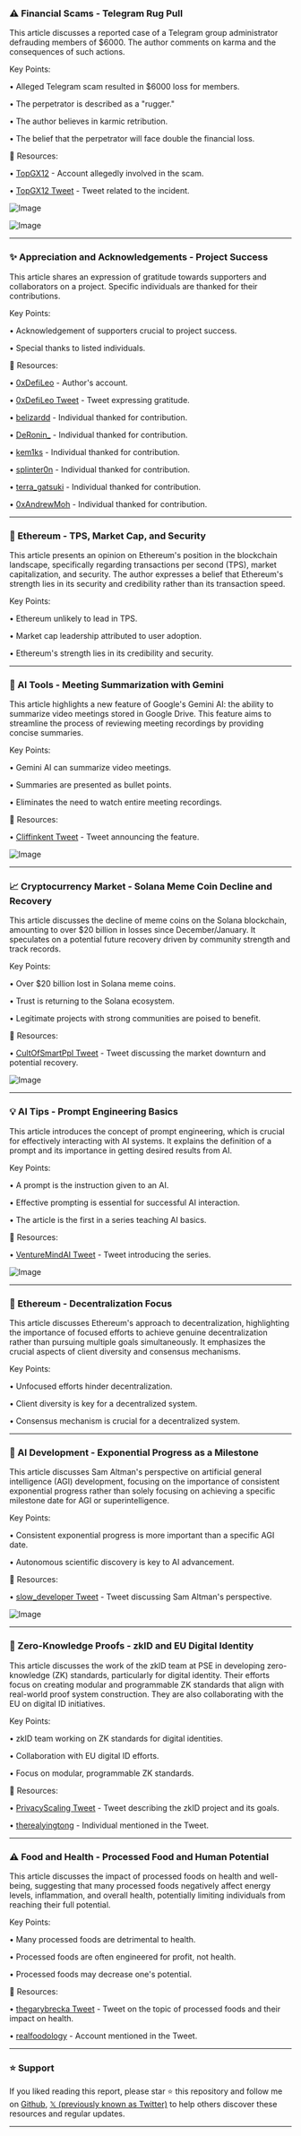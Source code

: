### ⚠️  Financial Scams - Telegram Rug Pull

This article discusses a reported case of a Telegram group administrator defrauding members of $6000.  The author comments on karma and the consequences of such actions.

Key Points:

• Alleged Telegram scam resulted in $6000 loss for members.


•  The perpetrator is described as a "rugger."


• The author believes in karmic retribution.


• The belief that the perpetrator will face double the financial loss.



🔗 Resources:

• [TopGX12](https://x.com/TopGX12) - Account allegedly involved in the scam.

• [TopGX12 Tweet](https://x.com/TopGX12/status/1929914201662767540) - Tweet related to the incident.

![Image](https://pbs.twimg.com/media/Gshus_8WkAEH7WZ?format=jpg&name=small)

![Image](https://pbs.twimg.com/media/GshutI9WEAAgaDu?format=jpg&name=small)


---

### ✨  Appreciation and Acknowledgements - Project Success

This article shares an expression of gratitude towards supporters and collaborators on a project. Specific individuals are thanked for their contributions.

Key Points:

• Acknowledgement of supporters crucial to project success.


•  Special thanks to listed individuals.



🔗 Resources:

• [0xDefiLeo](https://x.com/0xDefiLeo) - Author's account.

• [0xDefiLeo Tweet](https://x.com/0xDefiLeo/status/1929913744395776484) - Tweet expressing gratitude.

• [belizardd](https://x.com/belizardd) -  Individual thanked for contribution.

• [DeRonin_](https://x.com/DeRonin_) - Individual thanked for contribution.

• [kem1ks](https://x.com/kem1ks) - Individual thanked for contribution.

• [splinter0n](https://x.com/splinter0n) - Individual thanked for contribution.

• [terra_gatsuki](https://x.com/terra_gatsuki) - Individual thanked for contribution.

• [0xAndrewMoh](https://x.com/0xAndrewMoh) - Individual thanked for contribution.


---

### 🤖 Ethereum - TPS, Market Cap, and Security

This article presents an opinion on Ethereum's position in the blockchain landscape, specifically regarding transactions per second (TPS), market capitalization, and security. The author expresses a belief that Ethereum's strength lies in its security and credibility rather than its transaction speed.

Key Points:

• Ethereum unlikely to lead in TPS.


•  Market cap leadership attributed to user adoption.


• Ethereum's strength lies in its credibility and security.



---

### 🚀 AI Tools - Meeting Summarization with Gemini

This article highlights a new feature of Google's Gemini AI: the ability to summarize video meetings stored in Google Drive. This feature aims to streamline the process of reviewing meeting recordings by providing concise summaries.

Key Points:

• Gemini AI can summarize video meetings.


•  Summaries are presented as bullet points.


•  Eliminates the need to watch entire meeting recordings.



🔗 Resources:

• [Cliffinkent Tweet](https://x.com/Cliffinkent/status/1929905131006419384) - Tweet announcing the feature.

![Image](https://pbs.twimg.com/amplify_video_thumb/1929905043353788416/img/20ts2Q4rX0rF6tlE.jpg)


---

### 📈 Cryptocurrency Market - Solana Meme Coin Decline and Recovery

This article discusses the decline of meme coins on the Solana blockchain,  amounting to over $20 billion in losses since December/January.  It speculates on a potential future recovery driven by community strength and track records.

Key Points:

• Over $20 billion lost in Solana meme coins.


•  Trust is returning to the Solana ecosystem.


•  Legitimate projects with strong communities are poised to benefit.



🔗 Resources:

• [CultOfSmartPpl Tweet](https://x.com/CultOfSmartPpl/status/1929878580747452598) - Tweet discussing the market downturn and potential recovery.

![Image](https://pbs.twimg.com/media/GshOT2IWoAAfeBq?format=jpg&name=900x900)

---

### 💡 AI Tips - Prompt Engineering Basics

This article introduces the concept of prompt engineering, which is crucial for effectively interacting with AI systems. It explains the definition of a prompt and its importance in getting desired results from AI.

Key Points:

•  A prompt is the instruction given to an AI.


•  Effective prompting is essential for successful AI interaction.


•  The article is the first in a series teaching AI basics.



🔗 Resources:

• [VentureMindAI Tweet](https://x.com/VentureMindAI/status/1929904948961030234) - Tweet introducing the series.

![Image](https://pbs.twimg.com/media/GshmUJzWAAAF-8n?format=jpg&name=small)

---

### 🤖 Ethereum - Decentralization Focus

This article discusses Ethereum's approach to decentralization, highlighting the importance of focused efforts to achieve genuine decentralization rather than pursuing multiple goals simultaneously.  It emphasizes the crucial aspects of client diversity and consensus mechanisms.

Key Points:

•  Unfocused efforts hinder decentralization.


•  Client diversity is key for a decentralized system.


•  Consensus mechanism is crucial for a decentralized system.



---

### 🚀 AI Development - Exponential Progress as a Milestone

This article discusses Sam Altman's perspective on artificial general intelligence (AGI) development, focusing on the importance of consistent exponential progress rather than solely focusing on achieving a specific milestone date for AGI or superintelligence.

Key Points:

•  Consistent exponential progress is more important than a specific AGI date.


•  Autonomous scientific discovery is key to AI advancement.



🔗 Resources:

• [slow_developer Tweet](https://x.com/slow_developer/status/1929861870522970292) - Tweet discussing Sam Altman's perspective.

![Image](https://pbs.twimg.com/amplify_video_thumb/1929859883102302208/img/y4TRNd6eU5IoB71M.jpg)


---

### 🤖 Zero-Knowledge Proofs - zkID and EU Digital Identity

This article discusses the work of the zkID team at PSE in developing zero-knowledge (ZK) standards, particularly for digital identity.  Their efforts focus on creating modular and programmable ZK standards that align with real-world proof system construction.  They are also collaborating with the EU on digital ID initiatives.

Key Points:

• zkID team working on ZK standards for digital identities.


• Collaboration with EU digital ID efforts.


• Focus on modular, programmable ZK standards.



🔗 Resources:

• [PrivacyScaling Tweet](https://x.com/PrivacyScaling/status/1929895595788890611) - Tweet describing the zkID project and its goals.

• [therealyingtong](https://x.com/therealyingtong) - Individual mentioned in the Tweet.

---

### ⚠️ Food and Health - Processed Food and Human Potential

This article discusses the impact of processed foods on health and well-being, suggesting that many processed foods negatively affect energy levels, inflammation, and overall health, potentially limiting individuals from reaching their full potential.

Key Points:

• Many processed foods are detrimental to health.


•  Processed foods are often engineered for profit, not health.


•  Processed foods may decrease one's potential.


🔗 Resources:

• [thegarybrecka Tweet](https://x.com/thegarybrecka/status/1929889249983377417) - Tweet on the topic of processed foods and their impact on health.

• [realfoodology](https://x.com/realfoodology) - Account mentioned in the Tweet.


---

### ⭐️ Support

If you liked reading this report, please star ⭐️ this repository and follow me on [Github](https://github.com/Drix10), [𝕏 (previously known as Twitter)](https://x.com/DRIX_10_) to help others discover these resources and regular updates.

---